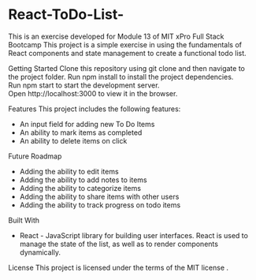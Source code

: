 # React-ToDo-List-
This is an exercise developed for Module 13 of MIT xPro Full Stack Bootcamp
This project is a simple exercise in using the fundamentals of React components and state management to create a functional todo list.

Getting Started
Clone this repository using git clone and then navigate to the project folder.
Run npm install to install the project dependencies.
Run npm start to start the development server.
Open http://localhost:3000 to view it in the browser.

Features
This project includes the following features:
* An input field for adding new To Do Items
* An ability to mark  items as completed
* An ability to delete items on click 

Future Roadmap
* Adding the ability to edit items
* Adding the ability to add notes to items
* Adding the ability to categorize items
* Adding the ability to share items with other users
* Adding the ability to track progress on todo items

Built With
* React - JavaScript library for building user interfaces. React is used to manage the state of the list, as well as to render components dynamically.

License
This project is licensed under the terms of the MIT license .
